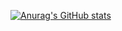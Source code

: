 [![Anurag's GitHub stats](https://github-readme-stats.vercel.app/api?username=Tamiru-Alemnew)](https://github.com/Tamiru-Alemnew/github-readme-stats)
